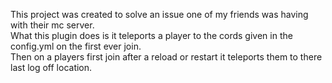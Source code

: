 This project was created to solve an issue one of my friends was having with their mc server.  
What this plugin does is it teleports a player to the cords given in the config.yml on the first ever join.    
Then on a players first join after a reload or restart it teleports them to there last log off location.